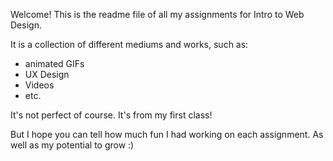 Welcome! This is the readme file of all my assignments for Intro to Web Design. 

It is a collection of different mediums and works, such as:

- animated GIFs
- UX Design
- Videos
- etc.

It's not perfect of course. It's from my first class!

But I hope you can tell how much fun I had working on each assignment.
As well as my potential to grow :)
